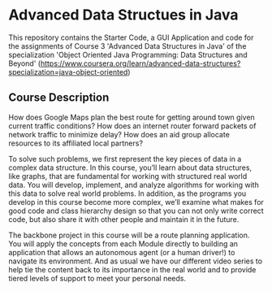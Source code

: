 # Advanced Data Structues in Java

This repository contains the Starter Code, a GUI Application and code for the assignments of Course 3 'Advanced Data Structures in Java' of the specialization 'Object Oriented Java Programming: Data Structures and Beyond' (https://www.coursera.org/learn/advanced-data-structures?specialization=java-object-oriented)

## Course Description

How does Google Maps plan the best route for getting around town given current traffic conditions?  How does an internet router forward packets of network traffic to minimize delay?  How does an aid group allocate resources to its affiliated local partners?

To solve such problems, we first represent the key pieces of data in a complex data structure. In this course, you’ll learn about data structures, like graphs, that are fundamental for working with structured real world data.  You will develop, implement, and analyze algorithms for working with this data to solve real world problems.   In addition, as the programs you develop in this course become more complex, we’ll examine what makes for good code and class hierarchy design so that you can not only write correct code, but also share it with other people and maintain it in the future.

The backbone project in this course will be a route planning application.  You will apply the concepts from each Module directly to building an application that allows an autonomous agent (or a human driver!) to navigate its environment.  And as usual we have our different video series to help tie the content back to its importance in the real world and to provide tiered levels of support to meet your personal needs.



